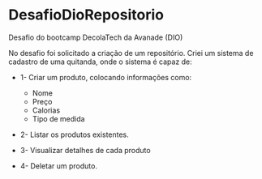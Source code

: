 # DesafioDioRepositorio
Desafio do bootcamp DecolaTech da Avanade (DIO)

No desafio foi solicitado a criação de um repositório.
Criei um sistema de cadastro de uma quitanda, onde o sistema é capaz de:

- 1- Criar um produto, colocando informações como:
  - Nome
  - Preço
  - Calorias
  - Tipo de medida
      
- 2- Listar os produtos existentes.

- 3- Visualizar detalhes de cada produto

- 4- Deletar um produto.

